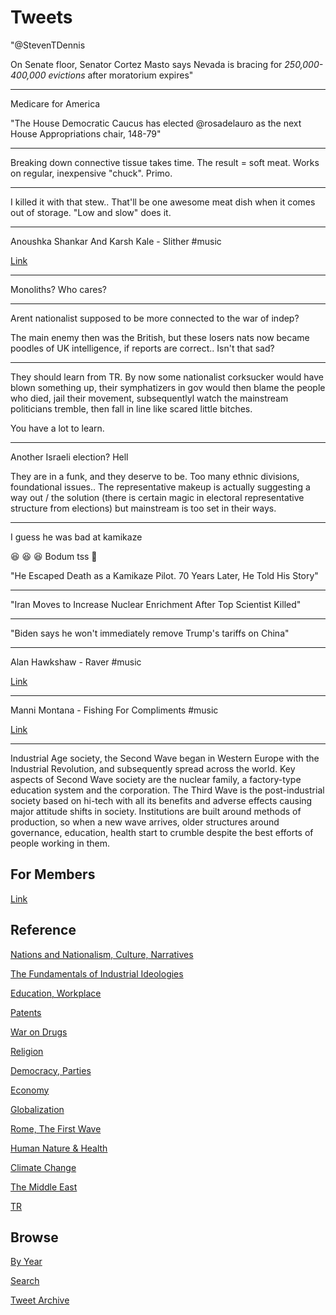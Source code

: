 # Tweets

"@StevenTDennis

On Senate floor, Senator Cortez Masto says Nevada is bracing for
*250,000-400,000 evictions* after moratorium expires"

---

Medicare for America

"The House Democratic Caucus has elected @rosadelauro as the next
House Appropriations chair, 148-79"

---

Breaking down connective tissue takes time. The result = soft
meat. Works on regular, inexpensive "chuck". Primo.

---

I killed it with that stew.. That'll be one awesome meat dish when it
comes out of storage. "Low and slow" does it.

---

Anoushka Shankar And Karsh Kale - Slither \#music

[Link](https://youtu.be/2UoK5ERMCyk)

---

Monoliths? Who cares?

---

Arent nationalist supposed to be more connected to the war of indep?

The main enemy then was the British, but these losers nats now became
poodles of UK intelligence, if reports are correct.. Isn't that sad?

---

They should learn from TR. By now some nationalist corksucker would
have blown something up, their symphatizers in gov would then blame
the people who died, jail their movement, subsequentlyl watch the
mainstream politicians tremble, then fall in line like scared little
bitches.

You have a lot to learn.

---

Another Israeli election? Hell

They are in a funk, and they deserve to be. Too many ethnic divisions,
foundational issues.. The representative makeup is actually suggesting
a way out / the solution (there is certain magic in electoral
representative structure from elections) but mainstream is too set in
their ways.

---

I guess he was bad at kamikaze

😆 😆 😆 Bodum tss 🥁 

"He Escaped Death as a Kamikaze Pilot. 70 Years Later, He Told His Story"

---

"Iran Moves to Increase Nuclear Enrichment After Top Scientist Killed"

---

"Biden says he won't immediately remove Trump's tariffs on China"

---

Alan Hawkshaw - Raver \#music

[Link](https://youtu.be/elB8TpiwLak)

---

Manni Montana - Fishing For Compliments \#music

[Link](https://youtu.be/gXWzWriy9QI)

---

Industrial Age society, the Second Wave began in Western Europe with
the Industrial Revolution, and subsequently spread across the
world. Key aspects of Second Wave society are the nuclear family, a
factory-type education system and the corporation. The Third Wave is
the post-industrial society based on hi-tech with all its benefits and
adverse effects causing major attitude shifts in society. Institutions
are built around methods of production, so when a new wave arrives,
older structures around governance, education, health start to crumble
despite the best efforts of people working in them.

## For Members

[Link](https://thirdwave-members.herokuapp.com)

## Reference

[Nations and Nationalism, Culture, Narratives](/2013/02/nations-and-nationalism.md)

[The Fundamentals of Industrial Ideologies](/2011/04/fundamentals-of-industrial-ideologies.md)

[Education, Workplace](2017/09/education-workplace.md)

[Patents](/2018/09/patents.md)

[War on Drugs](/2019/11/war-on-drugs.md)

[Religion](/2015/04/god-religion.md)

[Democracy, Parties](/2016/11/democracy.md)

[Economy](/2018/05/economy.md)

[Globalization](/2018/09/globalization.md)

[Rome, The First Wave](/2017/12/rome.md)

[Human Nature & Health](/2020/07/human-nature.md)

[Climate Change](/2018/12/climate.md)

[The Middle East](/2019/07/middleeast.md)

[TR](../tr)

## Browse

[By Year](years.md)

[Search](search.html)

[Tweet Archive](/tweets/README.md)


